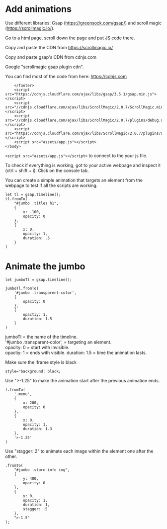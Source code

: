 # Add animations

Use different libraries: Gsap (https://greensock.com/gsap/) and scroll magic (https://scrollmagic.io/).

Go to a html page, scroll down the page and put JS code there.  

Copy and paste the CDN from https://scrollmagic.io/  

Copy and paste gsap's CDN from cdnjs.com 

Google "scrollmagic gsap plugin cdn". 

You can find most of the code from here: https://cdnjs.com

```
    </footer>
    <script src="https://cdnjs.cloudflare.com/ajax/libs/gsap/3.5.1/gsap.min.js"></script>
    <script src="//cdnjs.cloudflare.com/ajax/libs/ScrollMagic/2.0.7/ScrollMagic.min.js"></script>
    <script src="//cdnjs.cloudflare.com/ajax/libs/ScrollMagic/2.0.7/plugins/debug.addIndicators.min.js"></script>
    <script src="https://cdnjs.cloudflare.com/ajax/libs/ScrollMagic/2.0.7/plugins/animation.gsap.min.js"></script>
    <script src="assets/app.js"></script>
</body>
```
```<script src="assets/app.js"></script>``` to connect to the your js file.  

To check if everything is working, got to your active webpage and inspect it (ctrl + shift + i). Click on the console tab.  

You can create a simple animation that targets an element from the webpage to test if all the scripts are working.
```
let tl = gsap.timeline();
tl.fromTo(
    "#jumbo .titles h1",
    {
        x: -100,
        opacity: 0
    },
    {
        x: 0,
        opacity: 1,
        duration: .5
    }
)
```
# Animate the jumbo

```
let jumboTl = gsap.timeline();

jumboTl.fromTo(
    '#jumbo .transparent-color',
    {
        opacity: 0
    },
    {
        opactiy: 1,
        duration: 1.5
    }
)
```
jumboTl = the name of the timeline.  
'#jumbo .transparent-color', = targeting an element.  
opacity: 0 = start with invisible.  
opactiy: 1 = ends with visible. 
duration: 1.5 = time the animation lasts.  

Make sure the iframe style is black
```
style="background: black;
```

Use ">-1.25" to make the animation start after the previous animation ends.  
```
).fromTo(
    '.menu',
    {
        x: 200,
        opacity: 0
    },
    {
        x: 0,
        opacity: 1,
        duration: 1.3
    },
    '>-1.25'
)
```

Use "stagger: 2" to animate each image within the element one after the other.
```
.fromTo(
    "#jumbo .store-info img",
    {
        y: 400,
        opacity: 0
    },
    {
        y: 0,
        opacity: 1,
        duration: 1,
        stagger: .5
    },
    ">-1.5"
);
```  

